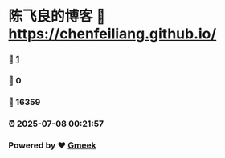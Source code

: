 # 陈飞良的博客 :link: https://chenfeiliang.github.io/ 
### :page_facing_up: [1](https://chenfeiliang.github.io//tag.html) 
### :speech_balloon: 0 
### :hibiscus: 16359 
### :alarm_clock: 2025-07-08 00:21:57 
### Powered by :heart: [Gmeek](https://github.com/Meekdai/Gmeek)
